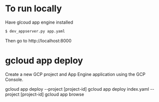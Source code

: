 # To run locally
Have glcoud app engine installed
```bash
$ dev_appserver.py app.yaml
```
Then go to http://localhost:8000
# gcloud app deploy
Create a new GCP project and App Engine application using the GCP Console.

gcloud app deploy --project [project-id]
gcloud app deploy index.yaml --project [project-id]
gcloud app browse
